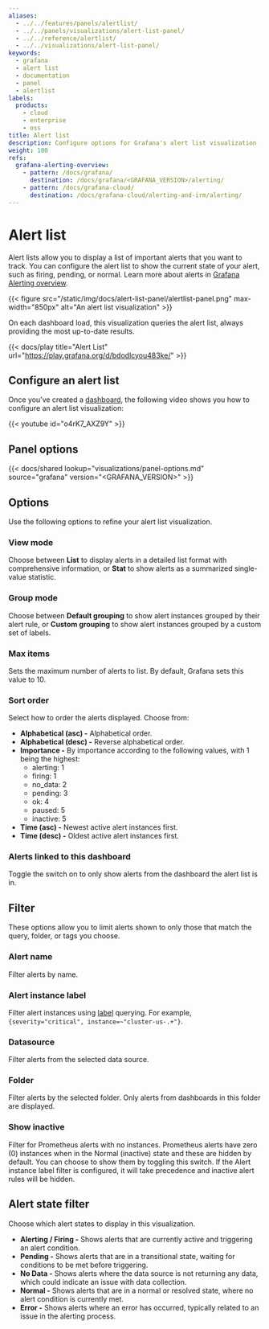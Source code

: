 ```yaml
---
aliases:
  - ../../features/panels/alertlist/
  - ../../panels/visualizations/alert-list-panel/
  - ../../reference/alertlist/
  - ../../visualizations/alert-list-panel/
keywords:
  - grafana
  - alert list
  - documentation
  - panel
  - alertlist
labels:
  products:
    - cloud
    - enterprise
    - oss
title: Alert list
description: Configure options for Grafana's alert list visualization
weight: 100
refs:
  grafana-alerting-overview:
    - pattern: /docs/grafana/
      destination: /docs/grafana/<GRAFANA_VERSION>/alerting/
    - pattern: /docs/grafana-cloud/
      destination: /docs/grafana-cloud/alerting-and-irm/alerting/
---
```


# Alert list

Alert lists allow you to display a list of important alerts that you want to track. You can configure the alert list to show the current state of your alert, such as firing, pending, or normal. Learn more about alerts in [Grafana Alerting overview](ref:grafana-alerting-overview).

{{< figure src="/static/img/docs/alert-list-panel/alertlist-panel.png" max-width="850px" alt="An alert list visualization" >}}

On each dashboard load, this visualization queries the alert list, always providing the most up-to-date results.

{{< docs/play title="Alert List" url="https://play.grafana.org/d/bdodlcyou483ke/" >}}

## Configure an alert list

Once you’ve created a [dashboard](https://grafana.com/docs/grafana/<GRAFANA_VERSION>/dashboards/build-dashboards/create-dashboard/), the following video shows you how to configure an alert list visualization:

{{< youtube id="o4rK7_AXZ9Y" >}}

## Panel options

{{< docs/shared lookup="visualizations/panel-options.md" source="grafana" version="<GRAFANA_VERSION>" >}}

## Options

Use the following options to refine your alert list visualization.

### View mode

Choose between **List** to display alerts in a detailed list format with comprehensive information, or **Stat** to show alerts as a summarized single-value statistic.

### Group mode

Choose between **Default grouping** to show alert instances grouped by their alert rule, or **Custom grouping** to show alert instances grouped by a custom set of labels.

### Max items

Sets the maximum number of alerts to list. By default, Grafana sets this value to 10.

### Sort order

Select how to order the alerts displayed. Choose from:

- **Alphabetical (asc) -** Alphabetical order.
- **Alphabetical (desc) -** Reverse alphabetical order.
- **Importance -** By importance according to the following values, with 1 being the highest:
  - alerting: 1
  - firing: 1
  - no_data: 2
  - pending: 3
  - ok: 4
  - paused: 5
  - inactive: 5
- **Time (asc) -** Newest active alert instances first.
- **Time (desc) -** Oldest active alert instances first.

### Alerts linked to this dashboard

Toggle the switch on to only show alerts from the dashboard the alert list is in.

## Filter

These options allow you to limit alerts shown to only those that match the query, folder, or tags you choose.

### Alert name

Filter alerts by name.

### Alert instance label

Filter alert instances using [label](https://grafana.com/docs/grafana/latest/alerting/fundamentals/alert-rules/annotation-label/) querying. For example,`{severity="critical", instance=~"cluster-us-.+"}`.

### Datasource

Filter alerts from the selected data source.

### Folder

Filter alerts by the selected folder. Only alerts from dashboards in this folder are displayed.

### Show inactive

Filter for Prometheus alerts with no instances. Prometheus alerts have zero (0) instances when in the Normal (inactive) state and these are hidden by default. You can choose to show them by toggling this switch. If the Alert instance label filter is configured, it will take precedence and inactive alert rules will be hidden.

## Alert state filter

Choose which alert states to display in this visualization.

- **Alerting / Firing -** Shows alerts that are currently active and triggering an alert condition.
- **Pending -** Shows alerts that are in a transitional state, waiting for conditions to be met before triggering.
- **No Data -** Shows alerts where the data source is not returning any data, which could indicate an issue with data collection.
- **Normal -** Shows alerts that are in a normal or resolved state, where no alert condition is currently met.
- **Error -** Shows alerts where an error has occurred, typically related to an issue in the alerting process.
